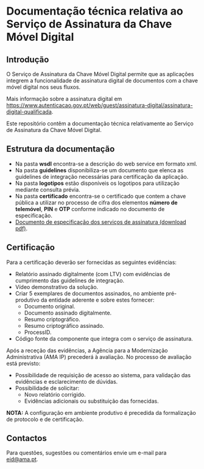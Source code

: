
# Documentação técnica relativa ao Serviço de Assinatura da Chave Móvel Digital


## Introdução
O Serviço de Assinatura da Chave Móvel Digital permite que as aplicações integrem a funcionalidade de assinatura digital de documentos com a chave móvel digital nos seus fluxos.

Mais informação sobre a assinatura digital em https://www.autenticacao.gov.pt/web/guest/assinatura-digital/assinatura-digital-qualificada.

Este repositório contêm a documentação técnica relativamente ao Serviço de Assinatura da Chave Móvel Digital.

## Estrutura da documentação

* Na pasta **wsdl** encontra-se a descrição do web service em formato xml.
* Na pasta **guidelines** disponibiliza-se um documento que elenca as guidelines de integração necessárias para certificação da aplicação.
* Na pasta **logotipos** estão disponíveis os logotipos para utilização mediante consulta prévia.
* Na pasta **certificado** encontra-se o certificado que contem a chave pública a utilizar no processo de cifra dos elementos **número de telemóvel**, **PIN** e **OTP** conforme indicado no documento de especificação.
* [Documento de especificação dos serviços de assinatura (download pdf)](https://amagovpt.github.io/doc-CMD-assinatura/AMA&#32;-&#32;CCMovel&#32;Especificação&#32;de&#32;Serviços&#32;Assinatura.pdf).


## Certificação
Para a certificação deverão ser fornecidas as seguintes evidências:
* Relatório assinado digitalmente (com LTV) com evidências de cumprimento das guidelines de integração.
* Vídeo demonstrativo da solução.
* Criar 5 exemplares de documentos assinados, no ambiente pré-produtivo da entidade aderente e sobre estes fornecer:
	* Documento original.
	* Documento assinado digitalmente.
	* Resumo criptográfico.
	* Resumo criptográfico assinado.
	* ProcessID.
* Código fonte da componente que integra com o serviço de assinatura.

Após a receção das evidências, a Agência para a Modernização Administrativa (AMA IP)  precederá à avaliação.
No processo de avaliação está previsto: 
 - Possibilidade de requisição de acesso ao sistema, para validação das evidências e esclarecimento de dúvidas.
 - Possibilidade de solicitar:
	 -  Novo relatório corrigido.
	 - Evidências adicionais ou substituição das fornecidas.

**NOTA:** A configuração em ambiente produtivo é precedida da formalização de protocolo e de certificação.

## Contactos
Para questões, sugestões ou comentários envie um e-mail para eid@ama.pt.